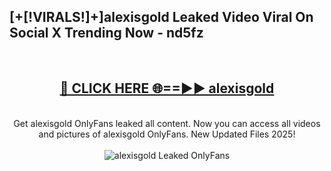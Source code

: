 <h2>[+[!VIRALS!]+]alexisgold Leaked Video Viral On Social X Trending Now - nd5fz</h2>
<br>
<div align="center">
<h2><a href="https://libra.edu.pl?alexisgold" rel="nofollow">🔴 CLICK HERE 🌐==►► alexisgold</a></h2>
<br>
Get alexisgold OnlyFans leaked all content. Now you can access all videos and pictures of alexisgold OnlyFans. New Updated Files 2025!
<br>
<br>
<a href="https://libra.edu.pl?alexisgold" rel="nofollow" data-target="animated-image.originalLink"><img src="https://i.ibb.co.com/WyWwxjT/player-gif2.gif" alt="alexisgold Leaked OnlyFans" style="max-width: 100%; display: inline-block;" data-target="animated-image.originalImage"></a>
</div>
<br>